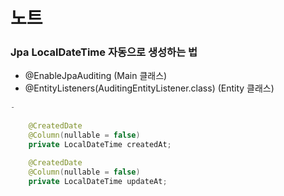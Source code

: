 # 노트

### Jpa LocalDateTime 자동으로 생성하는 법
- @EnableJpaAuditing (Main 클래스)
- @EntityListeners(AuditingEntityListener.class) (Entity 클래스)
``` java
- 
    
    @CreatedDate
    @Column(nullable = false)
    private LocalDateTime createdAt;

    @CreatedDate
    @Column(nullable = false)
    private LocalDateTime updateAt;


```